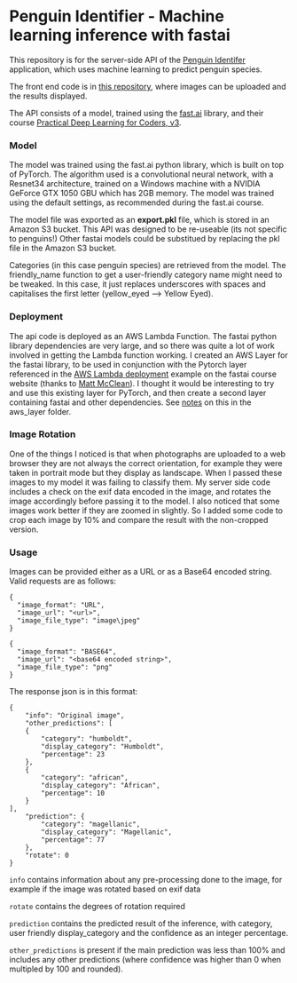 # Penguin Identifier - Machine learning inference with fastai

This repository is for the server-side API of the [Penguin Identifer](https://www.patagoniapenguis.org/which-penguin) application, which uses machine learning to predict penguin species.

The front end code is in [this repository](https://github.com/LauraBromley/penguin-inference-static-site), where images can be uploaded and the results displayed.

The API consists of a  model, trained using the [fast.ai](https://www.fast.ai/) library, and their course [Practical Deep Learning for Coders, v3](https://course.fast.ai/).

### Model
The model was trained using the fast.ai python library, which is built on top of PyTorch. The algorithm used is a convolutional neural network, with a Resnet34 architecture, trained on a Windows machine with a NVIDIA GeForce GTX 1050 GBU which has 2GB memory. The model was trained using the default settings, as recommended during the fast.ai course.

The model file was exported as an __export.pkl__ file, which is stored in an Amazon S3 bucket. This API was designed to be re-useable (its not specific to penguins!) Other fastai models could be substitued by replacing the pkl file in the Amazon S3 bucket. 

Categories (in this case penguin species) are retrieved from the model. The friendly_name function to get a user-friendly category name might need to be tweaked. In this case, it just replaces underscores with spaces and capitalises the first letter (yellow_eyed --> Yellow Eyed).

### Deployment
The api code is deployed as an AWS Lambda Function. The fastai python library dependencies are very large, and so there was quite a lot of work involved in getting the Lambda function working. I created an AWS Layer for the fastai library, to be used in conjunction with the Pytorch layer referenced in the [AWS Lambda deployment](https://course.fast.ai/deployment_aws_lambda.html) example on the fastai course website (thanks to [Matt McClean](https://github.com/mattmcclean)). I thought it would be interesting to try and use this existing layer for PyTorch, and then create a second layer containing fastai and other dependencies.  See [notes](https://github.com/LauraBromley/penguin-inference-api/tree/master/aws-layer) on this in the aws_layer folder. 

### Image Rotation
One of the things I noticed is that when photographs are uploaded to a web browser they are not always the correct orientation, for example they were taken in portrait mode but they display as landscape. When I passed these images to my model it was failing to classify them. My server side code includes a check on the exif data encoded in the image, and rotates the image accordingly before passing it to the model. I also noticed that some images work better if they are zoomed in slightly. So I added some code to crop each image by 10% and compare the result with the non-cropped version.

### Usage
Images can be provided either as a URL or as a Base64 encoded string. Valid requests are as follows:

```
{
  "image_format": "URL",
  "image_url": "<url>",
  "image_file_type": "image\jpeg"
}

{
  "image_format": "BASE64",
  "image_url": "<base64 encoded string>",
  "image_file_type": "png"
}
```

The response json is in this format:
```
{
    "info": "Original image",
    "other_predictions": [
	{
        "category": "humboldt",
        "display_category": "Humboldt",
        "percentage": 23
    },
	{
        "category": "african",
        "display_category": "African",
        "percentage": 10
    }
],
    "prediction": {
        "category": "magellanic",
        "display_category": "Magellanic",
        "percentage": 77
    },
    "rotate": 0
}
```

`info` contains information about any pre-processing done to the image, for example if the image was rotated based on exif data

`rotate` contains the degrees of rotation required

`prediction` contains the predicted result of the inference, with category, user friendly display_category and the confidence as an integer percentage.

`other_predictions` is present if the main prediction was less than 100% and includes any other predictions (where confidence was higher than 0 when multipled by 100 and rounded).








